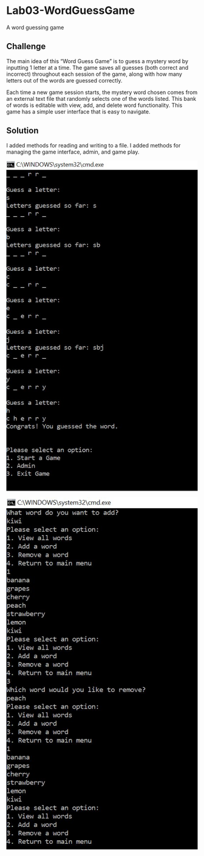 # Lab03-WordGuessGame
A word guessing game

## Challenge

The main idea of this “Word Guess Game” is to guess a mystery word by inputting 1 letter at a time. The game saves all guesses (both correct and incorrect) throughout each session of the game, along with how many letters out of the words are guessed correctly.

Each time a new game session starts, the mystery word chosen comes from an external text file that randomly selects one of the words listed. This bank of words is editable with view, add, and delete word functionality. This game has a simple user interface that is easy to navigate.

## Solution

I added methods for reading and writing to a file. I added methods for managing the game interface, admin, and game play.

![Lab03-WordGuessGame-GameScreenCapture](https://github.com/ChristinaGislason/Lab03-WordGuessGame/blob/master/Lab03-%20WordGuessGame-GameScreenCapture.JPG)

![Lab03-WordGuessGame-AdminScreenCapture](https://github.com/ChristinaGislason/Lab03-WordGuessGame/blob/master/Lab03-WordGuessGame-AdminScreenCapture.JPG)
